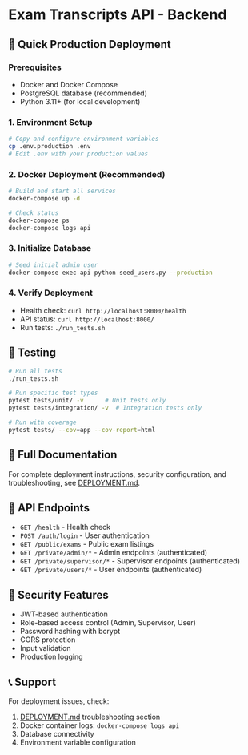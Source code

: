 # Exam Transcripts API - Backend

## 🚀 Quick Production Deployment

### Prerequisites
- Docker and Docker Compose
- PostgreSQL database (recommended)
- Python 3.11+ (for local development)

### 1. Environment Setup
```bash
# Copy and configure environment variables
cp .env.production .env
# Edit .env with your production values
```

### 2. Docker Deployment (Recommended)
```bash
# Build and start all services
docker-compose up -d

# Check status
docker-compose ps
docker-compose logs api
```

### 3. Initialize Database
```bash
# Seed initial admin user
docker-compose exec api python seed_users.py --production
```

### 4. Verify Deployment
- Health check: `curl http://localhost:8000/health`
- API status: `curl http://localhost:8000/`
- Run tests: `./run_tests.sh`

## 🧪 Testing

```bash
# Run all tests
./run_tests.sh

# Run specific test types
pytest tests/unit/ -v      # Unit tests only
pytest tests/integration/ -v  # Integration tests only

# Run with coverage
pytest tests/ --cov=app --cov-report=html
```

## 📖 Full Documentation

For complete deployment instructions, security configuration, and troubleshooting, see [DEPLOYMENT.md](./DEPLOYMENT.md).

## 🔗 API Endpoints

- `GET /health` - Health check
- `POST /auth/login` - User authentication
- `GET /public/exams` - Public exam listings
- `GET /private/admin/*` - Admin endpoints (authenticated)
- `GET /private/supervisor/*` - Supervisor endpoints (authenticated)
- `GET /private/users/*` - User endpoints (authenticated)

## 🔐 Security Features

- JWT-based authentication
- Role-based access control (Admin, Supervisor, User)
- Password hashing with bcrypt
- CORS protection
- Input validation
- Production logging

## 📞 Support

For deployment issues, check:
1. [DEPLOYMENT.md](./DEPLOYMENT.md) troubleshooting section
2. Docker container logs: `docker-compose logs api`
3. Database connectivity
4. Environment variable configuration
